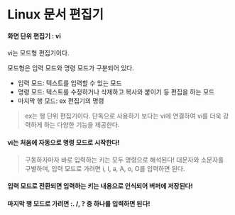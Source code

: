 Linux 문서 편집기
=================

#### 화면 단위 편집기 : __vi__

vi는 모드형 편집기이다.

모드형은 입력 모드와 명령 모드가 구분되어 있다.
- 입력 모드: 텍스트를 입력할 수 있는 모드
- 명령 모드: 텍스트를 수정하거나 삭제하고 복사와 붙이기 등 편집을 하는 모드
- 마지막 행 모드: ex 편집기의 명령

> ex는 행 단위 편집기이다. 단독으로 사용하기 보다는 vi에 연결하여 vi를 더욱 강력하게 하는 다양한 기능을 제공한다.

#### vi는 처음에 자동으로 명령 모드로 시작한다!
> 구동하자마자 바로 입력하는 키는 모두 명령으로 해석된다!
> 대문자와 소문자를 구별하며, 입력 모드로 가려면 i, I, a, A, o, O를 입력하면 된다.

#### 입력 모드로 전환되면 입력하는 키는 내용으로 인식되어 버퍼에 저장된다!

#### 마지막 행 모드로 가려면 :. /, ? 중 하나를 입력하면 된다!




